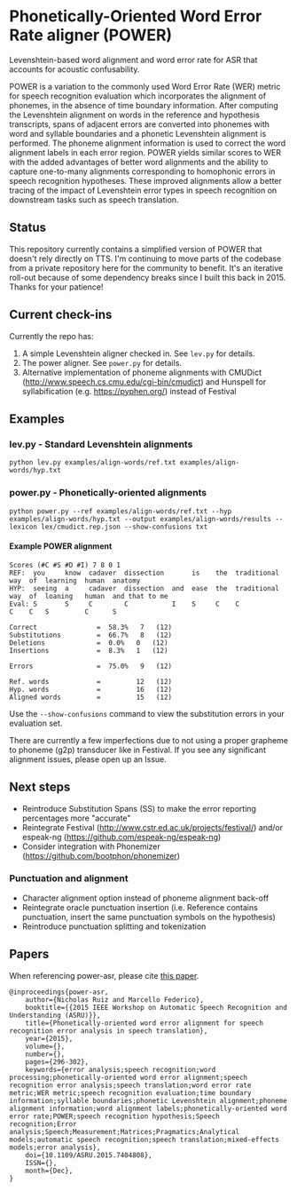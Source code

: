 # Phonetically-Oriented Word Error Rate aligner (POWER)

Levenshtein-based word alignment and word error rate for ASR that accounts for acoustic confusability.

POWER is a variation to the commonly used Word Error Rate (WER) metric for speech recognition evaluation which incorporates the alignment of phonemes, in the absence of time boundary information. After computing the Levenshtein alignment on words in the reference and hypothesis transcripts, spans of adjacent errors are converted into phonemes with word and syllable boundaries and a phonetic Levenshtein alignment is performed. The phoneme alignment information is used to correct the word alignment labels in each error region. POWER yields similar scores to WER with the added advantages of better word alignments and the ability to capture one-to-many alignments corresponding to homophonic errors in speech recognition hypotheses. These improved alignments allow a better tracing of the impact of Levenshtein error types in speech recognition on downstream tasks such as speech translation.

## Status
This repository currently contains a simplified version of POWER that doesn't rely directly on TTS. I'm continuing to move parts of the codebase from a private repository here for the community to benefit. It's an iterative roll-out because of some dependency breaks since I built this back in 2015. Thanks for your patience!

## Current check-ins
Currently the repo has:
1. A simple Levenshtein aligner checked in. See `lev.py` for details.
2. The power aligner. See `power.py` for details.
3. Alternative implementation of phoneme alignments with CMUDict (http://www.speech.cs.cmu.edu/cgi-bin/cmudict) and Hunspell for syllabification (e.g. https://pyphen.org/) instead of Festival

## Examples

### lev.py - Standard Levenshtein alignments
```
python lev.py examples/align-words/ref.txt examples/align-words/hyp.txt
```

### power.py - Phonetically-oriented alignments
```
python power.py --ref examples/align-words/ref.txt --hyp examples/align-words/hyp.txt --output examples/align-words/results --lexicon lex/cmudict.rep.json --show-confusions txt
```

#### Example POWER alignment
```
Scores (#C #S #D #I) 7 8 0 1
REF:  you     know  cadaver  dissection       is    the  traditional  way  of  learning  human  anatomy       
HYP:  seeing  a     cadaver  dissection  and  ease  the  traditional  way  of  loaning   human  and that to me
Eval: S       S     C        C           I    S     C    C            C    C   S         C      S             

Correct               =  58.3%   7   (12)
Substitutions         =  66.7%   8   (12)
Deletions             =  0.0%   0   (12)
Insertions            =  8.3%   1   (12)

Errors                =  75.0%   9   (12)

Ref. words            =         12   (12)
Hyp. words            =         16   (12)
Aligned words         =         15   (12)
```

Use the `--show-confusions` command to view the substitution errors in your evaluation set.

There are currently a few imperfections due to not using a proper grapheme to phoneme (g2p) transducer like in Festival. If you see any significant alignment issues, please open up an Issue.

## Next steps
* Reintroduce Substitution Spans (SS) to make the error reporting percentages more "accurate"
* Reintegrate Festival (http://www.cstr.ed.ac.uk/projects/festival/) and/or espeak-ng (https://github.com/espeak-ng/espeak-ng)
* Consider integration with Phonemizer (https://github.com/bootphon/phonemizer)

### Punctuation and alignment
* Character alignment option instead of phoneme alignment back-off
* Reintegrate oracle punctuation insertion (i.e. Reference contains punctuation, insert the same punctuation symbols on the hypothesis)
* Reintroduce punctuation splitting and tokenization

## Papers

When referencing power-asr, please cite [this paper](https://ieeexplore.ieee.org/document/7404808).

```
@inproceedings{power-asr, 
    author={Nicholas Ruiz and Marcello Federico}, 
    booktitle={{2015 IEEE Workshop on Automatic Speech Recognition and Understanding (ASRU)}}, 
    title={Phonetically-oriented word error alignment for speech recognition error analysis in speech translation}, 
    year={2015}, 
    volume={}, 
    number={}, 
    pages={296-302}, 
    keywords={error analysis;speech recognition;word processing;phonetically-oriented word error alignment;speech recognition error analysis;speech translation;word error rate metric;WER metric;speech recognition evaluation;time boundary information;syllable boundaries;phonetic Levenshtein alignment;phoneme alignment information;word alignment labels;phonetically-oriented word error rate;POWER;speech recognition hypothesis;Speech recognition;Error analysis;Speech;Measurement;Matrices;Pragmatics;Analytical models;automatic speech recognition;speech translation;mixed-effects models;error analysis}, 
    doi={10.1109/ASRU.2015.7404808}, 
    ISSN={}, 
    month={Dec},
}
```
